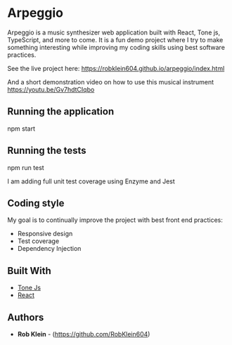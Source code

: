 # Arpeggio

Arpeggio is a music synthesizer web application built with React, Tone js, TypeScript, and more to come. 
It is a fun demo project where I try to make something interesting while improving my coding skills using best software practices. 

See the live project here:
https://robklein604.github.io/arpeggio/index.html

And a short demonstration video on how to use this musical instrument
https://youtu.be/Gv7hdtCIqbo

## Running the application

npm start

## Running the tests

npm run test

I am adding full unit test coverage using Enzyme and Jest

## Coding style

My goal is to continually improve the project with best front end practices:
- Responsive design
- Test coverage
- Dependency Injection

## Built With

* [Tone Js](http://https://tonejs.github.io/)
* [React](https://reactjs.org/)


## Authors

* **Rob Klein** - (https://github.com/RobKlein604)
